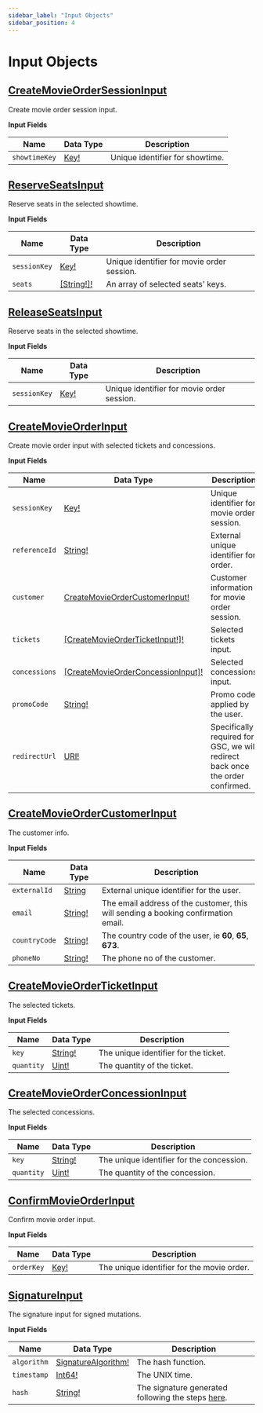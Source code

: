 ```yaml
---
sidebar_label: "Input Objects"
sidebar_position: 4
---
```


# Input Objects

## [CreateMovieOrderSessionInput](/docs/graphql/input_objects#createmovieordersessioninput)

Create movie order session input.

**Input Fields**

| Name          | Data Type                         | Description                     |
| ------------- | --------------------------------- | ------------------------------- |
| `showtimeKey` | [Key!](/docs/graphql/scalars#key) | Unique identifier for showtime. |

## [ReserveSeatsInput](/docs/graphql/input_objects#reserveseatsinput)

Reserve seats in the selected showtime.

**Input Fields**

| Name         | Data Type                                  | Description                                |
| ------------ | ------------------------------------------ | ------------------------------------------ |
| `sessionKey` | [Key!](/docs/graphql/scalars#key)          | Unique identifier for movie order session. |
| `seats`      | [[String!]!](/docs/graphql/scalars#string) | An array of selected seats' keys.          |

## [ReleaseSeatsInput](/docs/graphql/input_objects#releaseseatsinput)

Reserve seats in the selected showtime.

**Input Fields**

| Name         | Data Type                         | Description                                |
| ------------ | --------------------------------- | ------------------------------------------ |
| `sessionKey` | [Key!](/docs/graphql/scalars#key) | Unique identifier for movie order session. |

## [CreateMovieOrderInput](/docs/graphql/input_objects#createmovieorderinput)

Create movie order input with selected tickets and concessions.

**Input Fields**

| Name          | Data Type                                                                                         | Description                                                                    |
| ------------- | ------------------------------------------------------------------------------------------------- | ------------------------------------------------------------------------------ |
| `sessionKey`  | [Key!](/docs/graphql/scalars#key)                                                                 | Unique identifier for movie order session.                                     |
| `referenceId` | [String!](/docs/graphql/scalars#string)                                                           | External unique identifier for order.                                          |
| `customer`    | [CreateMovieOrderCustomerInput!](/docs/graphql/input_objects#createmovieordercustomerinput)       | Customer information for movie order session.                                  |
| `tickets`     | [[CreateMovieOrderTicketInput!]!](/docs/graphql/input_objects#createmovieorderticketinput)        | Selected tickets input.                                                        |
| `concessions` | [[CreateMovieOrderConcessionInput]!](/docs/graphql/input_objects#createmovieorderconcessioninput) | Selected concessions input.                                                    |
| `promoCode`   | [String!](/docs/graphql/scalars#key)                                                              | Promo code applied by the user.                                                |
| `redirectUrl` | [URI!](/docs/graphql/scalars#uri)                                                                 | Specifically required for GSC, we will redirect back once the order confirmed. |

## [CreateMovieOrderCustomerInput](/docs/graphql/input_objects#movieordercustomerinput)

The customer info.

**Input Fields**

| Name          | Data Type                               | Description                                                                        |
| ------------- | --------------------------------------- | ---------------------------------------------------------------------------------- |
| `externalId`  | [String](/docs/graphql/scalars#string)  | External unique identifier for the user.                                           |
| `email`       | [String!](/docs/graphql/scalars#string) | The email address of the customer, this will sending a booking confirmation email. |
| `countryCode` | [String!](/docs/graphql/scalars#string) | The country code of the user, ie **60**, **65**, **673**.                          |
| `phoneNo`     | [String!](/docs/graphql/scalars#string) | The phone no of the customer.                                                      |

## [CreateMovieOrderTicketInput](/docs/graphql/input_objects#createmovieorderticketinput)

The selected tickets.

**Input Fields**

| Name       | Data Type                               | Description                           |
| ---------- | --------------------------------------- | ------------------------------------- |
| `key`      | [String!](/docs/graphql/scalars#string) | The unique identifier for the ticket. |
| `quantity` | [Uint!](/docs/graphql/scalars#uint)     | The quantity of the ticket.           |

## [CreateMovieOrderConcessionInput](/docs/graphql/input_objects#createmovieorderconcessioninput)

The selected concessions.

**Input Fields**

| Name       | Data Type                               | Description                               |
| ---------- | --------------------------------------- | ----------------------------------------- |
| `key`      | [String!](/docs/graphql/scalars#string) | The unique identifier for the concession. |
| `quantity` | [Uint!](/docs/graphql/scalars#uint)     | The quantity of the concession.           |

## [ConfirmMovieOrderInput](/docs/graphql/input_objects#confirmmovieorderinput)

Confirm movie order input.

**Input Fields**

| Name       | Data Type                         | Description                                |
| ---------- | --------------------------------- | ------------------------------------------ |
| `orderKey` | [Key!](/docs/graphql/scalars#key) | The unique identifier for the movie order. |

## [SignatureInput](/docs/graphql/input_objects#signatureinput)

The signature input for signed mutations.

**Input Fields**

| Name        | Data Type                                                     | Description                                                                   |
| ----------- | ------------------------------------------------------------- | ----------------------------------------------------------------------------- |
| `algorithm` | [SignatureAlgorithm!](/docs/graphql/enums#signaturealgorithm) | The hash function.                                                            |
| `timestamp` | [Int64!](/docs/graphql/scalars#int64)                         | The UNIX time.                                                                |
| `hash`      | [String!](/docs/graphql/scalars#string)                       | The signature generated following the steps [here](/docs/security/signature). |
